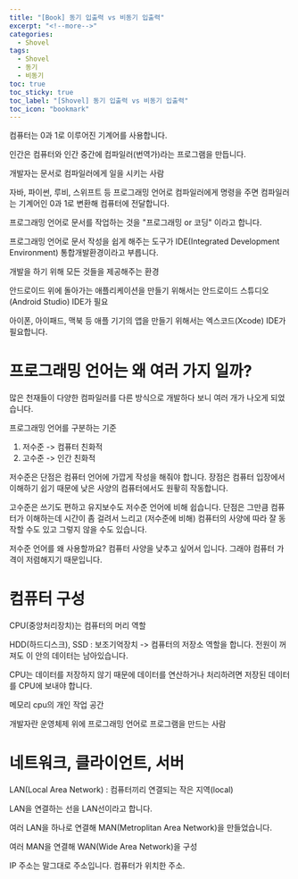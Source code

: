 ```yaml
---
title: "[Book] 동기 입출력 vs 비동기 입출력"
excerpt: "<!--more-->"
categories:
  - Shovel
tags:
  - Shovel
  - 동기
  - 비동기
toc: true
toc_sticky: true
toc_label: "[Shovel] 동기 입출력 vs 비동기 입출력"
toc_icon: "bookmark"
---
```


컴퓨터는 0과 1로 이루어진 기계어를 사용합니다.

인간은 컴퓨터와 인간 중간에 컴파일러(번역가)라는 프로그램을 만듭니다.

개발자는 문서로 컴파일러에게 일을 시키는 사람

자바, 파이썬, 루비, 스위프트 등 프로그래밍 언어로 컴파일러에게 명령을 주면 컴파일러는 기계어인 0과 1로 변환해 컴퓨터에 전달합니다.

프로그래밍 언어로 문서를 작업하는 것을 "프로그래밍 or 코딩" 이라고 합니다.

프로그래밍 언어로 문서 작성을 쉽게 해주는 도구가 IDE(Integrated Development Environment) 통합개발환경이라고 부릅니다.

개발을 하기 위해 모든 것들을 제공해주는 환경

안드로이드 위에 돌아가는 애플리케이션을 만들기 위해서는 안드로이드 스튜디오(Android Studio) IDE가 필요

아이폰, 아이패드, 맥북 등 애플 기기의 앱을 만들기 위해서는 엑스코드(Xcode) IDE가 필요합니다.

# 프로그래밍 언어는 왜 여러 가지 일까?

많은 천재들이 다양한 컴파일러를 다른 방식으로 개발하다 보니 여러 개가 나오게 되었습니다.

프로그래밍 언어를 구분하는 기준
1. 저수준 -> 컴퓨터 친화적
2. 고수준 -> 인간 친화적

저수준은 단점은 컴퓨터 언어에 가깝게 작성을 해줘야 합니다.
장점은 컴퓨터 입장에서 이해하기 쉽기 때문에 낮은 사양의 컴퓨터에서도 원홯히 작동합니다.

고수준은 쓰기도 편하고 유지보수도 저수준 언어에 비해 쉽습니다.
단점은 그만큼 컴퓨터가 이해하는데 시간이 좀 걸려서 느리고 (저수준에 비해) 컴퓨터의 사양에 따라 잘 동작할 수도 있고 그렇지 않을 수도 있습니다.

저수준 언어를 왜 사용할까요? 
컴퓨터 사양을 낮추고 싶어서 입니다. 그래야 컴퓨터 가격이 저렴해지기 때문입니다.

# 컴퓨터 구성

CPU(중앙처리장치)는 컴퓨터의 머리 역할

HDD(하드디스크), SSD : 보조기억장치 -> 컴퓨터의 저장소 역할을 합니다.
전원이 꺼져도 이 안의 데이터는 남아있습니다.

CPU는 데이터를 저장하지 않기 때문에 데이터를 연산하거나 처리하려면 저장된 데이터를 CPU에 보내야 합니다.

메모리 cpu의 개인 작업 공간

개발자란 운영체제 위에 프로그래밍 언어로 프로그램을 만드는 사람

# 네트워크, 클라이언트, 서버

LAN(Local Area Network) : 컴퓨터끼리 연결되는 작은 지역(local)

LAN을 연결하는 선을 LAN선이라고 합니다.

여러 LAN을 하나로 연결해 MAN(Metroplitan Area Network)을 만들었습니다. 

여러 MAN을 연결해 WAN(Wide Area Network)을 구성

IP 주소는 말그대로 주소입니다. 컴퓨터가 위치한 주소.